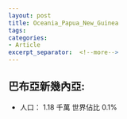 ```yaml
---
layout: post
title: Oceania_Papua_New_Guinea
tags: 
categories:
- Article
excerpt_separator:  <!--more-->
---
```

## 巴布亞新幾內亞:
- 人口： 1.18 千萬 世界佔比 0.1%